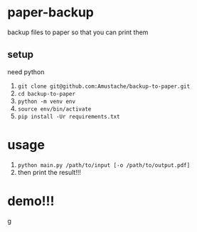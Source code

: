 # paper-backup
backup files to paper so that you can print them

## setup
need python

1. `git clone git@github.com:Amustache/backup-to-paper.git`
2. `cd backup-to-paper`
3. `python -m venv env`
4. `source env/bin/activate`
5. `pip install -Ur requirements.txt`

# usage
1. `python main.py /path/to/input [-o /path/to/output.pdf]`
2. then print the result!!!

# demo!!!
g